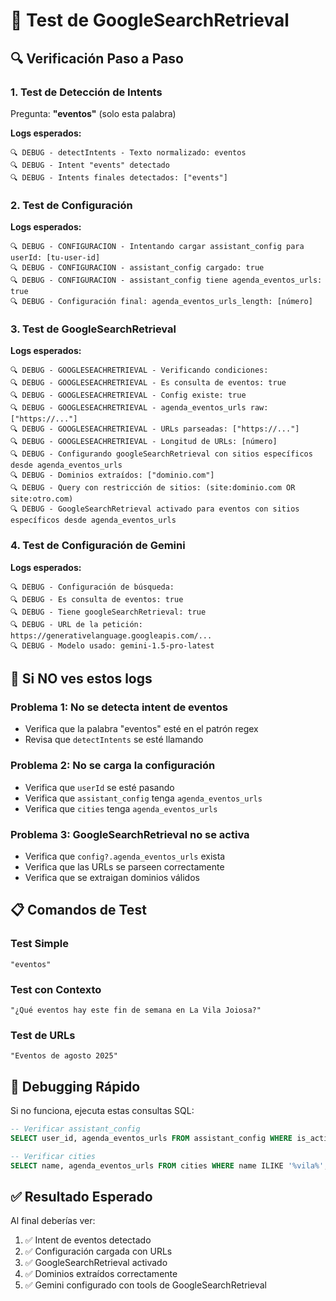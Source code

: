 # 🧪 Test de GoogleSearchRetrieval

## 🔍 **Verificación Paso a Paso**

### **1. Test de Detección de Intents**

Pregunta: **"eventos"** (solo esta palabra)

**Logs esperados:**
```
🔍 DEBUG - detectIntents - Texto normalizado: eventos
🔍 DEBUG - Intent "events" detectado
🔍 DEBUG - Intents finales detectados: ["events"]
```

### **2. Test de Configuración**

**Logs esperados:**
```
🔍 DEBUG - CONFIGURACION - Intentando cargar assistant_config para userId: [tu-user-id]
🔍 DEBUG - CONFIGURACION - assistant_config cargado: true
🔍 DEBUG - CONFIGURACION - assistant_config tiene agenda_eventos_urls: true
🔍 DEBUG - Configuración final: agenda_eventos_urls_length: [número]
```

### **3. Test de GoogleSearchRetrieval**

**Logs esperados:**
```
🔍 DEBUG - GOOGLESEACHRETRIEVAL - Verificando condiciones:
🔍 DEBUG - GOOGLESEACHRETRIEVAL - Es consulta de eventos: true
🔍 DEBUG - GOOGLESEACHRETRIEVAL - Config existe: true
🔍 DEBUG - GOOGLESEACHRETRIEVAL - agenda_eventos_urls raw: ["https://..."]
🔍 DEBUG - GOOGLESEACHRETRIEVAL - URLs parseadas: ["https://..."]
🔍 DEBUG - GOOGLESEACHRETRIEVAL - Longitud de URLs: [número]
🔍 DEBUG - Configurando googleSearchRetrieval con sitios específicos desde agenda_eventos_urls
🔍 DEBUG - Dominios extraídos: ["dominio.com"]
🔍 DEBUG - Query con restricción de sitios: (site:dominio.com OR site:otro.com)
🔍 DEBUG - GoogleSearchRetrieval activado para eventos con sitios específicos desde agenda_eventos_urls
```

### **4. Test de Configuración de Gemini**

**Logs esperados:**
```
🔍 DEBUG - Configuración de búsqueda:
🔍 DEBUG - Es consulta de eventos: true
🔍 DEBUG - Tiene googleSearchRetrieval: true
🔍 DEBUG - URL de la petición: https://generativelanguage.googleapis.com/...
🔍 DEBUG - Modelo usado: gemini-1.5-pro-latest
```

## 🚨 **Si NO ves estos logs**

### **Problema 1: No se detecta intent de eventos**
- Verifica que la palabra "eventos" esté en el patrón regex
- Revisa que `detectIntents` se esté llamando

### **Problema 2: No se carga la configuración**
- Verifica que `userId` se esté pasando
- Verifica que `assistant_config` tenga `agenda_eventos_urls`
- Verifica que `cities` tenga `agenda_eventos_urls`

### **Problema 3: GoogleSearchRetrieval no se activa**
- Verifica que `config?.agenda_eventos_urls` exista
- Verifica que las URLs se parseen correctamente
- Verifica que se extraigan dominios válidos

## 📋 **Comandos de Test**

### **Test Simple**
```
"eventos"
```

### **Test con Contexto**
```
"¿Qué eventos hay este fin de semana en La Vila Joiosa?"
```

### **Test de URLs**
```
"Eventos de agosto 2025"
```

## 🔧 **Debugging Rápido**

Si no funciona, ejecuta estas consultas SQL:

```sql
-- Verificar assistant_config
SELECT user_id, agenda_eventos_urls FROM assistant_config WHERE is_active = true;

-- Verificar cities
SELECT name, agenda_eventos_urls FROM cities WHERE name ILIKE '%vila%';
```

## ✅ **Resultado Esperado**

Al final deberías ver:
1. ✅ Intent de eventos detectado
2. ✅ Configuración cargada con URLs
3. ✅ GoogleSearchRetrieval activado
4. ✅ Dominios extraídos correctamente
5. ✅ Gemini configurado con tools de GoogleSearchRetrieval

